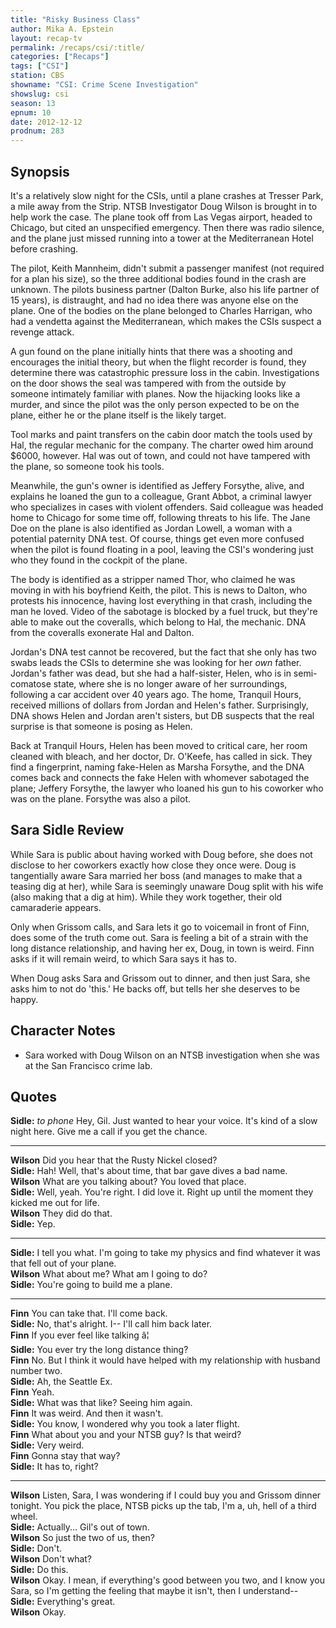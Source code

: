 ```yaml
---
title: "Risky Business Class"
author: Mika A. Epstein
layout: recap-tv
permalink: /recaps/csi/:title/
categories: ["Recaps"]
tags: ["CSI"]
station: CBS
showname: "CSI: Crime Scene Investigation"
showslug: csi
season: 13
epnum: 10  
date: 2012-12-12
prodnum: 283  
---
```


## Synopsis

It's a relatively slow night for the CSIs, until a plane crashes at Tresser Park, a mile away from the Strip. NTSB Investigator Doug Wilson is brought in to help work the case. The plane took off from Las Vegas airport, headed to Chicago, but cited an unspecified emergency. Then there was radio silence, and the plane just missed running into a tower at the Mediterranean Hotel before crashing.

The pilot, Keith Mannheim, didn't submit a passenger manifest (not required for a plan his size), so the three additional bodies found in the crash are unknown. The pilots business partner (Dalton Burke, also his life partner of 15 years), is distraught, and had no idea there was anyone else on the plane. One of the bodies on the plane belonged to Charles Harrigan, who had a vendetta against the Mediterranean, which makes the CSIs suspect a revenge attack.

A gun found on the plane initially hints that there was a shooting and encourages the initial theory, but when the flight recorder is found, they determine there was catastrophic pressure loss in the cabin. Investigations on the door shows the seal was tampered with from the outside by someone intimately familiar with planes. Now the hijacking looks like a murder, and since the pilot was the only person expected to be on the plane, either he or the plane itself is the likely target.

Tool marks and paint transfers on the cabin door match the tools used by Hal, the regular mechanic for the company. The charter owed him around $6000, however. Hal was out of town, and could not have tampered with the plane, so someone took his tools.

Meanwhile, the gun's owner is identified as Jeffery Forsythe, alive, and explains he loaned the gun to a colleague, Grant Abbot, a criminal lawyer who specializes in cases with violent offenders. Said colleague was headed home to Chicago for some time off, following threats to his life. The Jane Doe on the plane is also identified as Jordan Lowell, a woman with a potential paternity DNA test. Of course, things get even more confused when the pilot is found floating in a pool, leaving the CSI's wondering just who they found in the cockpit of the plane.

The body is identified as a stripper named Thor, who claimed he was moving in with his boyfriend Keith, the pilot. This is news to Dalton, who protests his innocence, having lost everything in that crash, including the man he loved. Video of the sabotage is blocked by a fuel truck, but they're able to make out the coveralls, which belong to Hal, the mechanic. DNA from the coveralls exonerate Hal and Dalton.

Jordan's DNA test cannot be recovered, but the fact that she only has two swabs leads the CSIs to determine she was looking for her *own* father. Jordan's father was dead, but she had a half-sister, Helen, who is in semi-comatose state, where she is no longer aware of her surroundings, following a car accident over 40 years ago. The home, Tranquil Hours, received millions of dollars from Jordan and Helen's father. Surprisingly, DNA shows Helen and Jordan aren't sisters, but DB suspects that the real surprise is that someone is posing as Helen.

Back at Tranquil Hours, Helen has been moved to critical care, her room cleaned with bleach, and her doctor, Dr. O'Keefe, has called in sick. They find a fingerprint, naming fake-Helen as Marsha Forsythe, and the DNA comes back and connects the fake Helen with whomever sabotaged the plane; Jeffery Forsythe, the lawyer who loaned his gun to his coworker who was on the plane. Forsythe was also a pilot.

## Sara Sidle Review

While Sara is public about having worked with Doug before, she does not disclose to her coworkers exactly how close they once were. Doug is tangentially aware Sara married her boss (and manages to make that a teasing dig at her), while Sara is seemingly unaware Doug split with his wife (also making that a dig at him). While they work together, their old camaraderie appears.

Only when Grissom calls, and Sara lets it go to voicemail in front of Finn, does some of the truth come out. Sara is feeling a bit of a strain with the long distance relationship, and having her ex, Doug, in town is weird. Finn asks if it will remain weird, to which Sara says it has to.

When Doug asks Sara and Grissom out to dinner, and then just Sara, she asks him to not do 'this.' He backs off, but tells her she deserves to be happy.

## Character Notes

* Sara worked with Doug Wilson on an NTSB investigation when she was at the San Francisco crime lab.

## Quotes

**Sidle:** *to phone* Hey, Gil. Just wanted to hear your voice. It's kind of a slow night here. Give me a call if you get the chance.  

* * *

**Wilson** Did you hear that the Rusty Nickel closed?  
**Sidle:** Hah! Well, that's about time, that bar gave dives a bad name.  
**Wilson** What are you talking about? You loved that place.  
**Sidle:** Well, yeah. You're right. I did love it. Right up until the moment they kicked me out for life.  
**Wilson** They did do that.  
**Sidle:** Yep.  

* * *

**Sidle:** I tell you what. I'm going to take my physics and find whatever it was that fell out of your plane.  
**Wilson** What about me? What am I going to do?  
**Sidle:** You're going to build me a plane.  

* * *

**Finn** You can take that. I'll come back.  
**Sidle:** No, that's alright. I-- I'll call him back later.  
**Finn** If you ever feel like talking â¦  
**Sidle:** You ever try the long distance thing?  
**Finn** No. But I think it would have helped with my relationship with husband number two.  
**Sidle:** Ah, the Seattle Ex.  
**Finn** Yeah.  
**Sidle:** What was that like? Seeing him again.  
**Finn** It was weird. And then it wasn't.  
**Sidle:** You know, I wondered why you took a later flight.  
**Finn** What about you and your NTSB guy? Is that weird?  
**Sidle:** Very weird.  
**Finn** Gonna stay that way?  
**Sidle:** It has to, right?  

* * *

**Wilson** Listen, Sara, I was wondering if I could buy you and Grissom dinner tonight. You pick the place, NTSB picks up the tab, I'm a, uh, hell of a third wheel.  
**Sidle:** Actually... Gil's out of town.  
**Wilson** So just the two of us, then?  
**Sidle:** Don't.  
**Wilson** Don't what?  
**Sidle:** Do this.  
**Wilson** Okay. I mean, if everything's good between you two, and I know you Sara, so I'm getting the feeling that maybe it isn't, then I understand--  
**Sidle:** Everything's great.  
**Wilson** Okay.

